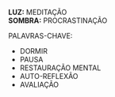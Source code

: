 **LUZ:** MEDITAÇÃO  
**SOMBRA:** PROCRASTINAÇÃO

PALAVRAS-CHAVE:
- DORMIR
- PAUSA
- RESTAURAÇÃO MENTAL
- AUTO-REFLEXÃO
- AVALIAÇÃO